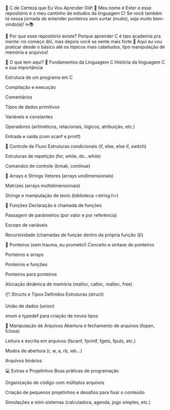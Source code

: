 🧠 C de Certeza que Eu Vou Aprender
Oiê! 🌼 Meu nome é Ester e esse repositório é o meu cantinho de estudos da linguagem C!
Se você também tá nessa jornada de entender ponteiros sem surtar (muito), seja muito bem-vindo(a)! ☕📚

🚀 Por que esse repositório existe?
Porque aprender C é tipo academia pra mente: no começo dói, mas depois você se sente mais forte 💪
Aqui eu vou praticar desde o básico até os tópicos mais cabeludos, tipo manipulação de memória e arquivos!

🧩 O que tem aqui?
🌱 Fundamentos da Linguagem C
História da linguagem C e sua importância

Estrutura de um programa em C

Compilação e execução

Comentários

Tipos de dados primitivos

Variáveis e constantes

Operadores (aritméticos, relacionais, lógicos, atribuição, etc.)

Entrada e saída (com scanf e printf)

🧭 Controle de Fluxo
Estruturas condicionais (if, else, else if, switch)

Estruturas de repetição (for, while, do...while)

Comandos de controle (break, continue)

🔁 Arrays e Strings
Vetores (arrays unidimensionais)

Matrizes (arrays multidimensionais)

Strings e manipulação de texto (biblioteca <string.h>)

🧠 Funções
Declaração e chamada de funções

Passagem de parâmetros (por valor e por referência)

Escopo de variáveis

Recursividade (chamadas de função dentro da própria função 😮)

🎯 Ponteiros (sem trauma, eu prometo!)
Conceito e sintaxe de ponteiros

Ponteiros e arrays

Ponteiros e funções

Ponteiros para ponteiros

Alocação dinâmica de memória (malloc, calloc, realloc, free)

📦 Structs e Tipos Definidos
Estruturas (struct)

União de dados (union)

enum e typedef para criação de novos tipos

📂 Manipulação de Arquivos
Abertura e fechamento de arquivos (fopen, fclose)

Leitura e escrita em arquivos (fscanf, fprintf, fgets, fputs, etc.)

Modos de abertura (r, w, a, rb, wb...)

Arquivos binários

💻 Extras e Projetinhos
Boas práticas de programação

Organização de código com múltiplos arquivos

Criação de pequenos projetinhos e desafios para fixar o conteúdo

Simulações e mini-sistemas (calculadora, agenda, jogo simples, etc.)
